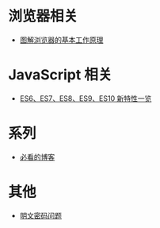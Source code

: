 <!--
 * @Author: your name
 * @Date: 2020-12-28 14:34:48
 * @LastEditTime: 2020-12-28 14:46:58
 * @LastEditors: Please set LastEditors
 * @Description: In User Settings Edit
 * @FilePath: \blogs\README.md
-->

# 浏览器相关

- [图解浏览器的基本工作原理](https://zhuanlan.zhihu.com/p/47407398)

# JavaScript 相关

- [ES6、ES7、ES8、ES9、ES10 新特性一览](https://juejin.im/post/6844903811622912014#heading-26)

# 系列

- [必看的博客](https://github.com/amandakelake/blog)

# 其他

- [明文密码问题](https://www.zhihu.com/question/266789643)
